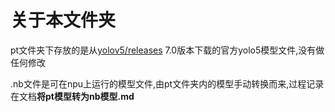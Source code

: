 # 关于本文件夹
pt文件夹下存放的是从[yolov5/releases](https://github.com/ultralytics/yolov5/releases) 7.0版本下载的官方yolo5模型文件,没有做任何修改

.nb文件是可在npu上运行的模型文件,由pt文件夹内的模型手动转换而来,过程记录在文档**将pt模型转为nb模型.md**


